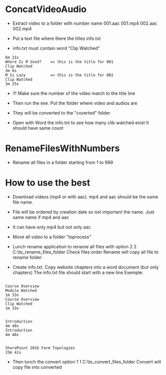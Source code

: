 # ConcatVideoAudio

- Extract video to a folder with number name
001.aac
001.mp4
002.aac
002.mp4

- Put a text file where there the titles
info.txt

- info.txt must contain word "Clip Watched"

```
6m 21s
Where Is M Used?	=> this is the title for 001
Clip Watched
3m 0s
M Is Lazy			=> this is the title for 002
Clip Watched
3m 25s
```

- !!! Make sure the number of the video match to the title line

- Then run the exe. Put the folder where video and audios are

- They will be converted to the "coverted" folder

- Open with Word the info.txt to see how many clib watched exist
It should have same count


# RenameFilesWithNumbers

- Rename all files in a folder starting from 1 to 999

# How to use the best

- Download videos (mp4 or with aac). mp4 and aac should be the same file name. 

- File will be ordered by creation date so not important the name. Just same name if mp4 and aac

- It can have only mp4 but not only aac

- Move all video to a folder "toprocess"

- Lunch rename application to rename all files with option 2
2
C:\to_rename_files_folder
Check files order
Rename will copy all file to rename folder

- Create info.txt.
Copy website chapters into a word document (but only chapters)
The info.txt file should start with a new line
Exemple: 
```

Course Overview
Module Watched
1m 33s
Course Overview
Clip Watched
1m 33s


Introduction
4m 48s
Introduction
4m 48s


SharePoint 2016 Farm Topologies
15m 41s
```

- Then lunch the convert option 1
1
C:\to_convert_files_folder
Convert will copy file into converted

